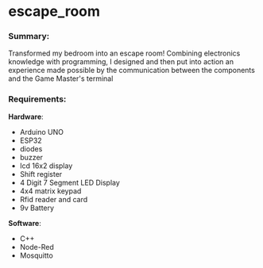 # escape_room
### Summary:
Transformed my bedroom into an escape room! Combining electronics knowledge with programming, I designed and then put into action an experience 
made possible by the communication between the components and the Game Master's terminal 

### Requirements:
**Hardware**:
- Arduino UNO
- ESP32
- diodes
- buzzer
- lcd 16x2 display
- Shift register
- 4 Digit 7 Segment LED Display
- 4x4 matrix keypad
- Rfid reader and card
- 9v Battery

**Software**:
- C++
- Node-Red
- Mosquitto

